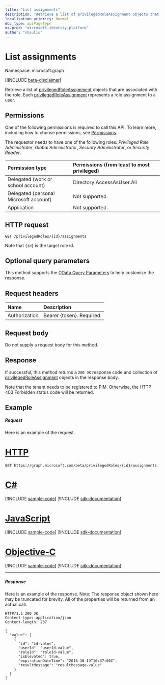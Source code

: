 ```yaml
---
title: "List assignments"
description: "Retrieve a list of privilegedRoleAssignment objects that are associated with the role. Each privilegedRoleAssignment represents a role assignment to a user."
localization_priority: Normal
doc_type: apiPageType
ms.prod: "microsoft-identity-platform"
author: "shauliu"
---
```


# List assignments

Namespace: microsoft.graph

[!INCLUDE [beta-disclaimer](../../includes/beta-disclaimer.md)]

Retrieve a list of [privilegedRoleAssignment](../resources/privilegedroleassignment.md) objects that are associated with the role. Each [privilegedRoleAssignment](../resources/privilegedroleassignment.md) represents a role assignment to a user.
## Permissions
One of the following permissions is required to call this API. To learn more, including how to choose permissions, see [Permissions](/graph/permissions-reference).

The requestor needs to have one of the following roles: _Privileged Role Administrator_, _Global Administrator_, _Security Administrator_, or _Security Reader_.
 

|Permission type      | Permissions (from least to most privileged)              |
|:--------------------|:---------------------------------------------------------|
|Delegated (work or school account) | Directory.AccessAsUser.All    |
|Delegated (personal Microsoft account) | Not supported.    |
|Application | Not supported. |

## HTTP request
<!-- { "blockType": "ignored" } -->
```http
GET /privilegedRoles/{id}/assignments
```

Note that ``{id}`` is the target role id.
## Optional query parameters
This method supports the [OData Query Parameters](/graph/query-parameters) to help customize the response.

## Request headers
| Name      |Description|
|:----------|:----------|
| Authorization  | Bearer {token}. Required. |

## Request body
Do not supply a request body for this method.

## Response

If successful, this method returns a `200 OK` response code and collection of [privilegedRoleAssignment](../resources/privilegedroleassignment.md) objects in the response body.

Note that the tenant needs to be registered to PIM. Otherwise, the HTTP 403 Forbidden status code will be returned.
## Example
##### Request
Here is an example of the request.

# [HTTP](#tab/http)
<!-- {
  "blockType": "request",
  "name": "get_assignments"
}-->
```msgraph-interactive
GET https://graph.microsoft.com/beta/privilegedRoles/{id}/assignments
```
# [C#](#tab/csharp)
[!INCLUDE [sample-code](../includes/snippets/csharp/get-assignments-csharp-snippets.md)]
[!INCLUDE [sdk-documentation](../includes/snippets/snippets-sdk-documentation-link.md)]

# [JavaScript](#tab/javascript)
[!INCLUDE [sample-code](../includes/snippets/javascript/get-assignments-javascript-snippets.md)]
[!INCLUDE [sdk-documentation](../includes/snippets/snippets-sdk-documentation-link.md)]

# [Objective-C](#tab/objc)
[!INCLUDE [sample-code](../includes/snippets/objc/get-assignments-objc-snippets.md)]
[!INCLUDE [sdk-documentation](../includes/snippets/snippets-sdk-documentation-link.md)]

---

##### Response
Here is an example of the response. Note: The response object shown here may be truncated for brevity. All of the properties will be returned from an actual call.
<!-- {
  "blockType": "response",
  "truncated": true,
  "@odata.type": "microsoft.graph.privilegedRoleAssignment",
  "isCollection": true
} -->
```http
HTTP/1.1 200 OK
Content-type: application/json
Content-length: 237

{
  "value": [
    {
      "id": "id-value",
      "userId": "userId-value",
      "roleId": "roleId-value",
      "isElevated": true,
      "expirationDateTime": "2016-10-19T10:37:00Z",
      "resultMessage": "resultMessage-value"
    }
  ]
}
```

<!-- uuid: 8fcb5dbc-d5aa-4681-8e31-b001d5168d79
2015-10-25 14:57:30 UTC -->
<!--
{
  "type": "#page.annotation",
  "description": "List assignments",
  "keywords": "",
  "section": "documentation",
  "tocPath": "",
  "suppressions": [
  ]
}
-->
